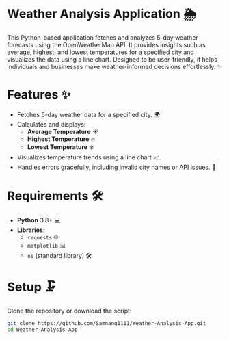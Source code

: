 # Weather Analysis Application 🌦️

This Python-based application fetches and analyzes 5-day weather forecasts using the OpenWeatherMap API. 
It provides insights such as average, highest, and lowest temperatures for a specified city and visualizes 
the data using a line chart. Designed to be user-friendly, it helps individuals and businesses make 
weather-informed decisions effortlessly. ✨

# Features ✨
- Fetches 5-day weather data for a specified city. 🌍
- Calculates and displays:
  - **Average Temperature** ☀️
  - **Highest Temperature** 🔥
  - **Lowest Temperature** ❄️
- Visualizes temperature trends using a line chart 📈.
- Handles errors gracefully, including invalid city names or API issues. 🚫

# Requirements 🛠️
- **Python** 3.8+ 💻
- **Libraries**:
  - `requests` 🌐
  - `matplotlib` 📊
  - `os` (standard library) 🛠️

# Setup 🗜️
Clone the repository or download the script:

```bash
git clone https://github.com/Samnang1111/Weather-Analysis-App.git
cd Weather-Analysis-App

